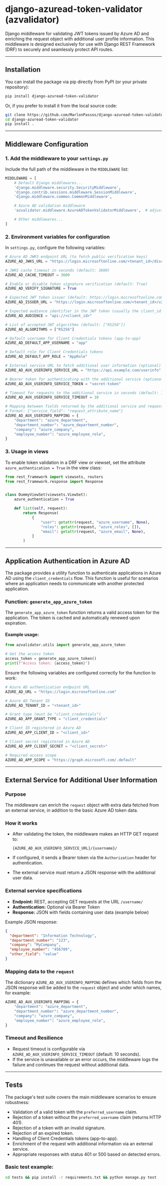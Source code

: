 
# django-azuread-token-validator (azvalidator)

Django middleware for validating JWT tokens issued by Azure AD and enriching the request object with additional user profile information. This middleware is designed exclusively for use with Django REST Framework (DRF) to securely and seamlessly protect API routes.

---

## Installation

You can install the package via pip directly from PyPI (or your private repository):

```bash
pip install django-azuread-token-validator
```

Or, if you prefer to install it from the local source code:

```bash
git clone https://github.com/MarlonPassos/django-azuread-token-validator.git
cd django-azuread-token-validator
pip install .
```

---

## Middleware Configuration

### 1. Add the middleware to your `settings.py`

Include the full path of the middleware in the `MIDDLEWARE` list:

```python
MIDDLEWARE = [
    # Default Django middlewares...
    'django.middleware.security.SecurityMiddleware',
    'django.contrib.sessions.middleware.SessionMiddleware',
    'django.middleware.common.CommonMiddleware',

    # Azure AD validation middleware
    'azvalidator.middleware.AzureADTokenValidatorMiddleware',  # adjust the path as needed

    # Other middlewares...
]
```

### 2. Environment variables for configuration

In `settings.py`, configure the following variables:

```python
# Azure AD JWKS endpoint URL (to fetch public verification keys)
AZURE_AD_JWKS_URL = "https://login.microsoftonline.com/<tenant_id>/discovery/keys"

# JWKS cache timeout in seconds (default: 3600)
AZURE_AD_CACHE_TIMEOUT = 3600

# Enable or disable token signature verification (default: True)
AZURE_AD_VERIFY_SIGNATURE = True

# Expected JWT token issuer (default: https://login.microsoftonline.com/<tenant_id>/v2.0)
AZURE_AD_ISSUER_URL = "https://login.microsoftonline.com/<tenant_id>/v2.0"

# Expected audience identifier in the JWT token (usually the client_id or App ID URI)
AZURE_AD_AUDIENCE = "api://<client_id>"

# List of accepted JWT algorithms (default: ["RS256"])
AZURE_AD_ALGORITHMS = ["RS256"]

# Default username for Client Credentials tokens (app-to-app)
AZURE_AD_DEFAULT_APP_USERNAME = "app"

# Default role for Client Credentials tokens
AZURE_AD_DEFAULT_APP_ROLE = "AppRole"

# External service URL to fetch additional user information (optional)
AZURE_AD_AUX_USERINFO_SERVICE_URL = "https://api.example.com/userinfo"

# Bearer token for authenticating with the additional service (optional)
AZURE_AD_AUX_USERINFO_SERVICE_TOKEN = "secret-token"

# Timeout for requests to the additional service in seconds (default: 10)
AZURE_AD_AUX_USERINFO_SERVICE_TIMEOUT = 10

# Mapping between fields returned by the additional service and request attributes
# Format: {"service_field": "request_attribute_name"}
AZURE_AD_AUX_USERINFO_MAPPING = {
    "department": "azure_department",
    "department_number": "azure_department_number",
    "company": "azure_company",
    "employee_number": "azure_employee_role",
}
```

### 3. Usage in views

To enable token validation in a DRF view or viewset, set the attribute `azure_authentication = True` in the view class:

```python
from rest_framework import viewsets, routers
from rest_framework.response import Response


class DummyViewSet(viewsets.ViewSet):
    azure_authentication = True

    def list(self, request):
        return Response(
            {
                "user": getattr(request, "azure_username", None),
                "roles": getattr(request, "azure_roles", []),
                "email": getattr(request, "azure_email", None),
            }
        )
```

---

## Application Authentication in Azure AD

The package provides a utility function to authenticate applications in Azure AD using the `client_credentials` flow. This function is useful for scenarios where an application needs to communicate with another protected application.

### Function: `generate_app_azure_token`

The `generate_app_azure_token` function returns a valid access token for the application. The token is cached and automatically renewed upon expiration.

#### Example usage:

```python
from azvalidator.utils import generate_app_azure_token

# Get the access token
access_token = generate_app_azure_token()
print(f"Access token: {access_token}")
```

Ensure the following variables are configured correctly for the function to work:

```python
# Azure AD authentication endpoint URL
AZURE_AD_URL = "https://login.microsoftonline.com"

# Azure AD Tenant ID
AZURE_AD_TENANT_ID = "<tenant_id>"

# Grant type (must be "client_credentials")
AZURE_AD_APP_GRANT_TYPE = "client_credentials"

# Client ID registered in Azure AD
AZURE_AD_APP_CLIENT_ID = "<client_id>"

# Client secret registered in Azure AD
AZURE_AD_APP_CLIENT_SECRET = "<client_secret>"

# Required access scope
AZURE_AD_APP_SCOPE = "https://graph.microsoft.com/.default"
```

---

## External Service for Additional User Information

### Purpose

The middleware can enrich the `request` object with extra data fetched from an external service, in addition to the basic Azure AD token data.

### How it works

- After validating the token, the middleware makes an HTTP GET request to:

  ```
  {AZURE_AD_AUX_USERINFO_SERVICE_URL}/{username}/
  ```

- If configured, it sends a Bearer token via the `Authorization` header for authentication.

- The external service must return a JSON response with the additional user data.

### External service specifications

- **Endpoint:** REST, accepting GET requests at the URL `/username/`
- **Authentication:** Optional via Bearer Token
- **Response:** JSON with fields containing user data (example below)

Example JSON response:

```json
{
  "department": "Information Technology",
  "department_number": "123",
  "company": "MyCompany",
  "employee_number": "456789",
  "other_field": "value"
}
```

### Mapping data to the `request`

The dictionary `AZURE_AD_AUX_USERINFO_MAPPING` defines which fields from the JSON response will be added to the `request` object and under which names, for example:

```python
AZURE_AD_AUX_USERINFO_MAPPING = {
    "department": "azure_department",
    "department_number": "azure_department_number",
    "company": "azure_company",
    "employee_number": "azure_employee_role",
}
```

### Timeout and Resilience

- Request timeout is configurable via `AZURE_AD_AUX_USERINFO_SERVICE_TIMEOUT` (default: 10 seconds).
- If the service is unavailable or an error occurs, the middleware logs the failure and continues the request without additional data.

---

## Tests

The package's test suite covers the main middleware scenarios to ensure robustness:

- Validation of a valid token with the `preferred_username` claim.
- Rejection of a token without the `preferred_username` claim (returns HTTP 401).
- Rejection of a token with an invalid signature.
- Rejection of an expired token.
- Handling of Client Credentials tokens (app-to-app).
- Enrichment of the request with additional information via an external service.
- Appropriate responses with status 401 or 500 based on detected errors.

### Basic test example:

```bash
cd tests && pip install -r requirements.txt && python manage.py test
```
